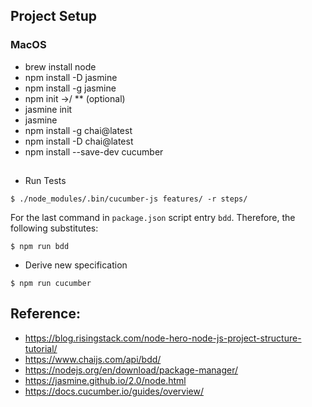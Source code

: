## Project Setup
### MacOS
- brew install node
- npm install -D jasmine
- npm install -g jasmine
- npm init ->/ ** (optional)
- jasmine init
- jasmine
- npm install -g chai@latest
- npm install -D chai@latest
- npm install --save-dev cucumber

## 
- Run Tests
```
$ ./node_modules/.bin/cucumber-js features/ -r steps/
```
For the last command in `package.json` script entry `bdd`. Therefore, the following substitutes:

```
$ npm run bdd
```

- Derive new specification

```
$ npm run cucumber
```

## Reference:
- https://blog.risingstack.com/node-hero-node-js-project-structure-tutorial/
- https://www.chaijs.com/api/bdd/
- https://nodejs.org/en/download/package-manager/
- https://jasmine.github.io/2.0/node.html
- https://docs.cucumber.io/guides/overview/

